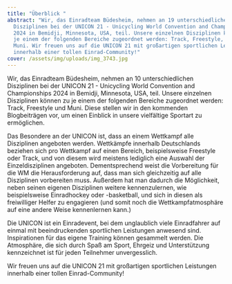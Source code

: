 ```yaml
---
title: "Überblick "
abstract: "Wir, das Einradteam Büdesheim, nehmen an 19 unterschiedlichen
  Disziplinen bei der UNICON 21 - Unicycling World Convention and Championships
  2024 in Bemidji, Minnesota, USA, teil. Unsere einzelnen Disziplinen können zu
  je einem der folgenden Bereiche zugeordnet werden: Track, Freestyle, Urban und
  Muni. Wir freuen uns auf die UNICON 21 mit großartigen sportlichen Leistungen
  innerhalb einer tollen Einrad-Community!"
cover: /assets/img/uploads/img_3743.jpg
---
```

Wir, das Einradteam Büdesheim, nehmen an 10 unterschiedlichen Disziplinen bei der UNICON 21 - Unicycling World Convention and Championships 2024 in Bemidji, Minnesota, USA, teil. Unsere einzelnen Disziplinen können zu je einem der folgenden Bereiche zugeordnet werden: Track, Freestyle und Muni. Diese stellen wir in den kommenden Blogbeiträgen vor, um einen Einblick in unsere vielfältige Sportart zu ermöglichen.

Das Besondere an der UNICON ist, dass an einem Wettkampf alle Disziplinen angeboten werden. Wettkämpfe innerhalb Deutschlands beziehen sich pro Wettkampf auf einen Bereich, beispielsweise Freestyle oder Track, und von diesem wird meistens lediglich eine Auswahl der Einzeldisziplinen angeboten. Dementsprechend weist die Vorbereitung für die WM die Herausforderung auf, dass man sich gleichzeitig auf alle Disziplinen vorbereiten muss. Außerdem hat man dadurch die Möglichkeit, neben seinen eigenen Disziplinen weitere kennenzulernen, wie beispielsweise Einradhockey oder -basketball, und sich in diesen als freiwilliger Helfer zu engagieren (und somit noch die Wettkampfatmosphäre auf eine andere Weise kennenlernen kann.)

Die UNICON ist ein Einradevent, bei dem unglaublich viele Einradfahrer auf einmal mit beeindruckenden sportlichen Leistungen anwesend sind. Inspirationen für das eigene Training können gesammelt werden. Die Atmosphäre, die sich durch Spaß am Sport, Ehrgeiz und Unterstützung kennzeichnet ist für jeden Teilnehmer unvergesslich.

Wir freuen uns auf die UNICON 21 mit großartigen sportlichen Leistungen innerhalb einer tollen Einrad-Community!
